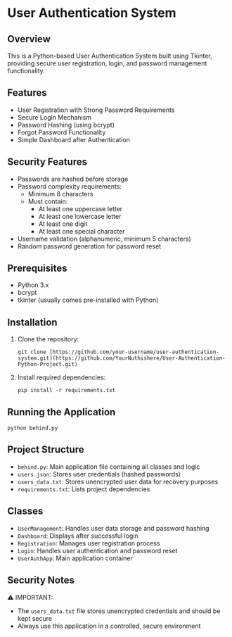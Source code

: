 # User Authentication System

## Overview
This is a Python-based User Authentication System built using Tkinter, providing secure user registration, login, and password management functionality.

## Features
- User Registration with Strong Password Requirements
- Secure Login Mechanism
- Password Hashing (using bcrypt)
- Forgot Password Functionality
- Simple Dashboard after Authentication

## Security Features
- Passwords are hashed before storage
- Password complexity requirements:
  - Minimum 8 characters
  - Must contain:
    - At least one uppercase letter
    - At least one lowercase letter
    - At least one digit
    - At least one special character
- Username validation (alphanumeric, minimum 5 characters)
- Random password generation for password reset

## Prerequisites
- Python 3.x
- bcrypt
- tkinter (usually comes pre-installed with Python)

## Installation

1. Clone the repository:
   ```
   git clone [https://github.com/your-username/user-authentication-system.git](https://github.com/YourNuthishere/User-Authentication-Python-Project.git)
   ```

2. Install required dependencies:
   ```
   pip install -r requirements.txt
   ```

## Running the Application
```
python behind.py
```

## Project Structure
- `behind.py`: Main application file containing all classes and logic
- `users.json`: Stores user credentials (hashed passwords)
- `users_data.txt`: Stores unencrypted user data for recovery purposes
- `requirements.txt`: Lists project dependencies

## Classes
- `UserManagement`: Handles user data storage and password hashing
- `Dashboard`: Displays after successful login
- `Registration`: Manages user registration process
- `Login`: Handles user authentication and password reset
- `UserAuthApp`: Main application container

## Security Notes
⚠️ IMPORTANT: 
- The `users_data.txt` file stores unencrypted credentials and should be kept secure
- Always use this application in a controlled, secure environment



